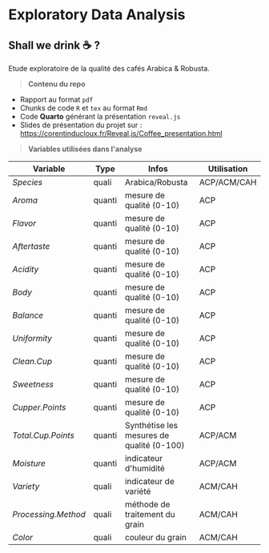 # Exploratory Data Analysis

## Shall we drink :coffee: ?

Etude exploratoire de la qualité des cafés Arabica & Robusta.

> **Contenu du repo**

- Rapport au format `pdf`
- Chunks de code `R` et `tex` au format `Rmd`
- Code **Quarto** générant la présentation `reveal.js`
- Slides de présentation du projet sur : https://corentinducloux.fr/Reveal.js/Coffee_presentation.html

> **Variables utilisées dans l'analyse**

|  Variable           | Type   | Infos                                     | Utilisation |
|---------------------|--------|-------------------------------------------|-------------|
| _Species_           | quali  | Arabica/Robusta                           | ACP/ACM/CAH |
| _Aroma_             | quanti | mesure de qualité (0-10)                  | ACP         |
| _Flavor_            | quanti | mesure de qualité (0-10)                  | ACP         |
| _Aftertaste_        | quanti | mesure de qualité (0-10)                  | ACP         |
| _Acidity_           | quanti | mesure de qualité (0-10)                  | ACP         |
| _Body_              | quanti | mesure de qualité (0-10)                  | ACP         |
| _Balance_           | quanti | mesure de qualité (0-10)                  | ACP         |
| _Uniformity_        | quanti | mesure de qualité (0-10)                  | ACP         |
| _Clean.Cup_         | quanti | mesure de qualité (0-10)                  | ACP         |
| _Sweetness_         | quanti | mesure de qualité (0-10)                  | ACP         |
| _Cupper.Points_     | quanti | mesure de qualité (0-10)                  | ACP         |
| _Total.Cup.Points_  | quanti | Synthétise les mesures de qualité (0-100) | ACP/ACM     |
| _Moisture_          | quanti | indicateur d'humidité                     | ACP/ACM     |
| _Variety_           | quali  | indicateur de variété                     | ACM/CAH     |
| _Processing.Method_ | quali  | méthode de traitement du grain            | ACM/CAH     |
| _Color_             | quali  | couleur du grain                          | ACM/CAH     | 
